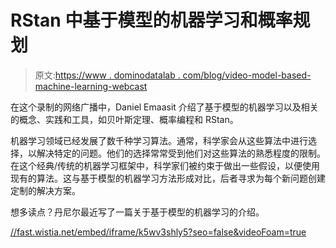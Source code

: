 # RStan 中基于模型的机器学习和概率规划

> 原文:[https://www . dominodatalab . com/blog/video-model-based-machine-learning-webcast](https://www.dominodatalab.com/blog/video-model-based-machine-learning-webcast)

在这个录制的网络广播中，Daniel Emaasit 介绍了基于模型的机器学习以及相关的概念、实践和工具，如贝叶斯定理、概率编程和 RStan。

机器学习领域已经发展了数千种学习算法。通常，科学家会从这些算法中进行选择，以解决特定的问题。他们的选择常常受到他们对这些算法的熟悉程度的限制。在这个经典/传统的机器学习框架中，科学家们被约束于做出一些假设，以便使用现有的算法。这与基于模型的机器学习方法形成对比，后者寻求为每个新问题创建定制的解决方案。

想多读点？丹尼尔最近写了一篇关于基于模型的机器学习的介绍。

[//fast.wistia.net/embed/iframe/k5wv3shly5?seo=false&videoFoam=true](//fast.wistia.net/embed/iframe/k5wv3shly5?seo=false&videoFoam=true)